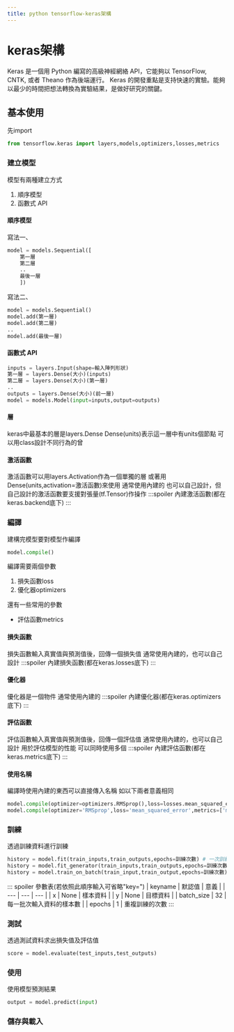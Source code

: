 ```yaml
---
title: python tensorflow-keras架構
---
```

# keras架構
Keras 是一個用 Python 編寫的高級神經網絡 API，它能夠以 TensorFlow, CNTK, 或者 Theano 作為後端運行。 Keras 的開發重點是支持快速的實驗。能夠以最少的時間把想法轉換為實驗結果，是做好研究的關鍵。
## 基本使用
先import
```python
from tensorflow.keras import layers,models,optimizers,losses,metrics
```
### 建立模型
模型有兩種建立方式

1. 順序模型
2. 函數式 API

#### 順序模型
寫法一、
```python
model = models.Sequential([
	第一層
	第二層
	..
	最後一層
	])
```
寫法二、
```python
model = models.Sequential()
model.add(第一層)
model.add(第二層)
..
model.add(最後一層)
```

#### 函數式 API
```python
inputs = layers.Input(shape=輸入陣列形狀)
第一層 = layers.Dense(大小)(inputs)
第二層 = layers.Dense(大小)(第一層)
..
outputs = layers.Dense(大小)(前一層)
model = models.Model(input=inputs,output=outputs)
```
#### 層
keras中最基本的層是layers.Dense
Dense(units)表示這一層中有units個節點
可以用class設計不同行為的曾
#### 激活函數
激活函數可以用layers.Activation作為一個單獨的層
或著用Dense(units,activation=激活函數)來使用
通常使用內建的
也可以自己設計，但自己設計的激活函數要支援對張量(tf.Tensor)作操作
:::spoiler 內建激活函數(都在keras.backend底下)
:::
### 編譯
建構完模型要對模型作編譯
```python
model.compile()
```
編譯需要兩個參數

1. 損失函數loss
2. 優化器optimizers

還有一些常用的參數

+ 評估函數metrics

#### 損失函數
損失函數輸入真實值與預測值後，回傳一個損失值
通常使用內建的，也可以自己設計
:::spoiler 內建損失函數(都在keras.losses底下)
:::
#### 優化器
優化器是一個物件
通常使用內建的
:::spoiler 內建優化器(都在keras.optimizers底下)
:::

#### 評估函數
評估函數輸入真實值與預測值後，回傳一個評估值
通常使用內建的，也可以自己設計
用於評估模型的性能
可以同時使用多個
:::spoiler 內建評估函數(都在keras.metrics底下)
:::

#### 使用名稱
編譯時使用內建的東西可以直接傳入名稱
如以下兩者意義相同
```python
model.compile(optimizer=optimizers.RMSprop(),loss=losses.mean_squared_error,metrics=[metrics.mae])
model.compile(optimizer='RMSprop',loss='mean_squared_error',metrics=['mae'])
```

### 訓練
透過訓練資料進行訓練
```python
history = model.fit(train_inputs,train_outputs,epochs=訓練次數) # 一次訓練很多資料
history = model.fit_generator(train_inputs,train_outputs,epochs=訓練次數) # 一次訓練很多資料，支援使用generator作為輸入
history = model.train_on_batch(train_input,train_output,epochs=訓練次數) # 一次訓練一筆資料
```
::: spoiler 參數表(若依照此順序輸入可省略"key=")
| keyname | 默認值 | 意義 |
| --- | --- | --- |
| x | None | 樣本資料 |
| y | None | 目標資料 |
| batch_size | 32 | 每一批次輸入資料的樣本數 |
| epochs | 1 | 重複訓練的次數 
:::
### 測試
透過測試資料求出損失值及評估值
```python
score = model.evaluate(test_inputs,test_outputs)
```
### 使用
使用模型預測結果
```python
output = model.predict(input)
```
### 儲存與載入